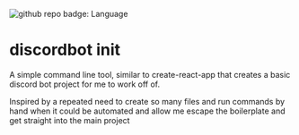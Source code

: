 ![github repo badge: Language](https://img.shields.io/badge/Language-Rust-181717?color=red) 

# discordbot init

A simple command line tool, similar to create-react-app that creates a basic discord bot project for me to work off of. 

Inspired by a repeated need to create so many files and run commands by hand when it could be automated and allow me escape the boilerplate and get straight into the main project